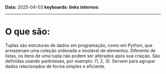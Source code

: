 
**Data:** 2025-04-03
**keyboards:** 
**links internos:** 
___
# O que são:

Tuplas são estruturas de dados em programação, como em Python, que armazenam uma coleção ordenada e imutável de elementos. Diferente de listas, os itens de uma tupla não podem ser alterados após sua criação. São definidas usando parênteses, por exemplo: (1, 2, 3). Servem para agrupar dados relacionados de forma simples e eficiente.